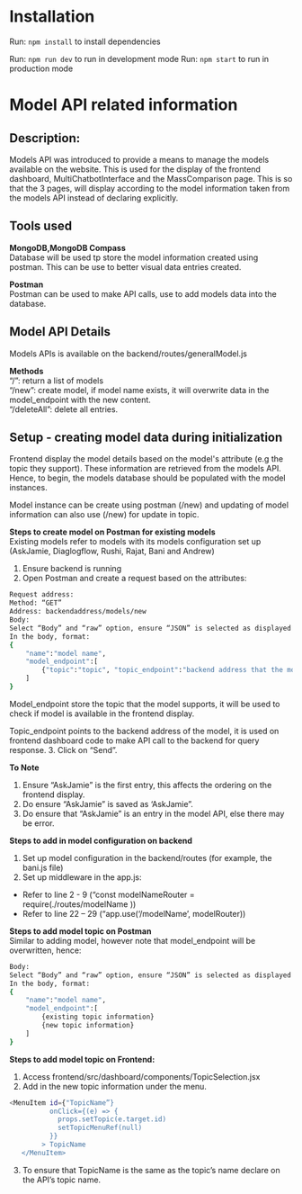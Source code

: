 # Installation

Run: `npm install` to install dependencies

Run: `npm run dev` to run in development mode
Run: `npm start` to run in production mode

# Model API related information

## Description:

Models API was introduced to provide a means to manage the models available on the website. This is used for the display of the frontend dashboard, MultiChatbotInterface and the MassComparison page. This is so that the 3 pages, will display according to the model information taken from the models API instead of declaring explicitly.

## Tools used

**MongoDB,MongoDB Compass**<br/>
Database will be used tp store the model information created using postman. This can be use to better visual data entries created.

**Postman**<br/>
Postman can be used to make API calls, use to add models data into the database.

## Model API Details

Models APIs is available on the backend/routes/generalModel.js

**Methods**<br/>
“/”: return a list of models <br/>
“/new”: create model, if model name exists, it will overwrite data in the model_endpoint with the new content. <br/>
“/deleteAll”: delete all entries. <br/>

## Setup - creating model data during initialization

Frontend display the model details based on the model's attribute (e.g the topic they support). These information are retrieved from the models API. Hence, to begin, the models database should be populated with the model instances.

Model instance can be create using postman (/new) and updating of model information can also use (/new) for update in topic.

**Steps to create model on Postman for existing models**<br/>
Existing models refer to models with its models configuration set up (AskJamie, Diaglogflow, Rushi, Rajat, Bani and Andrew)

1. Ensure backend is running <br/>
2. Open Postman and create a request based on the attributes: <br/>

```bash
Request address:
Method: “GET”
Address: backendaddress/models/new
Body:
Select “Body” and “raw” option, ensure “JSON” is selected as displayed above.
In the body, format:
{
    "name":"model name",
    "model_endpoint":[
        {"topic":"topic", "topic_endpoint":"backend address that the model configuration"},
    ]
}
```

Model_endpoint store the topic that the model supports, it will be used to check if model is available in the frontend display.

Topic_endpoint points to the backend address of the model, it is used on frontend dashboard code to make API call to the backend for query response. 3. Click on “Send”. <br/>

**To Note**<br/>

1. Ensure “AskJamie” is the first entry, this affects the ordering on the frontend display.
2. Do ensure “AskJamie” is saved as ‘AskJamie”.
3. Do ensure that “AskJamie” is an entry in the model API, else there may be error.

**Steps to add in model configuration on backend**<br/>

1. Set up model configuration in the backend/routes (for example, the bani.js file)<br/>
2. Set up middleware in the app.js: <br/>

- Refer to line 2 - 9 (“const modelNameRouter = require(./routes/modelName ))
- Refer to line 22 – 29 (“app.use(‘/modelName’, modelRouter))

**Steps to add model topic on Postman**<br/>
Similar to adding model, however note that model_endpoint will be overwritten, hence:

```bash
Body:
Select “Body” and “raw” option, ensure “JSON” is selected as displayed above.
In the body, format:
{
    "name":"model name",
    "model_endpoint":[
        {existing topic information}
        {new topic information}
    ]
}
```

**Steps to add model topic on Frontend:**<br/>

1. Access frontend/src/dashboard/components/TopicSelection.jsx<br/>
2. Add in the new topic information under the menu. <br/>

```bash
<MenuItem id={"TopicName”}
          onClick={(e) => {
            props.setTopic(e.target.id)
            setTopicMenuRef(null)
          }}
        > TopicName
   </MenuItem>
```

3. To ensure that TopicName is the same as the topic’s name declare on the API’s topic name.<br/>
